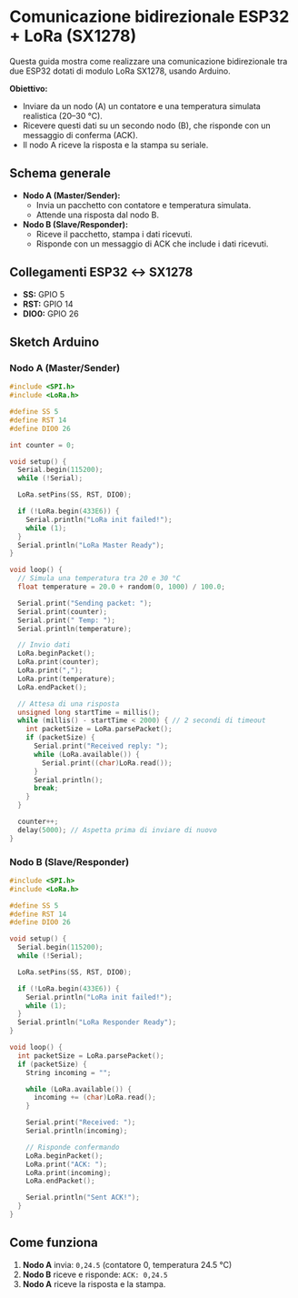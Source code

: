 # Comunicazione bidirezionale ESP32 + LoRa (SX1278)

Questa guida mostra come realizzare una comunicazione bidirezionale tra due ESP32 dotati di modulo LoRa SX1278, usando Arduino. 

**Obiettivo:**
- Inviare da un nodo (A) un contatore e una temperatura simulata realistica (20–30 °C).
- Ricevere questi dati su un secondo nodo (B), che risponde con un messaggio di conferma (ACK).
- Il nodo A riceve la risposta e la stampa su seriale.

## Schema generale
- **Nodo A (Master/Sender):**
  - Invia un pacchetto con contatore e temperatura simulata.
  - Attende una risposta dal nodo B.
- **Nodo B (Slave/Responder):**
  - Riceve il pacchetto, stampa i dati ricevuti.
  - Risponde con un messaggio di ACK che include i dati ricevuti.

## Collegamenti ESP32 ↔ SX1278
- **SS:** GPIO 5
- **RST:** GPIO 14
- **DIO0:** GPIO 26

## Sketch Arduino

### Nodo A (Master/Sender)
```cpp
#include <SPI.h>
#include <LoRa.h>

#define SS 5
#define RST 14
#define DIO0 26

int counter = 0;

void setup() {
  Serial.begin(115200);
  while (!Serial);

  LoRa.setPins(SS, RST, DIO0);

  if (!LoRa.begin(433E6)) {
    Serial.println("LoRa init failed!");
    while (1);
  }
  Serial.println("LoRa Master Ready");
}

void loop() {
  // Simula una temperatura tra 20 e 30 °C
  float temperature = 20.0 + random(0, 1000) / 100.0;

  Serial.print("Sending packet: ");
  Serial.print(counter);
  Serial.print(" Temp: ");
  Serial.println(temperature);

  // Invio dati
  LoRa.beginPacket();
  LoRa.print(counter);
  LoRa.print(",");
  LoRa.print(temperature);
  LoRa.endPacket();

  // Attesa di una risposta
  unsigned long startTime = millis();
  while (millis() - startTime < 2000) { // 2 secondi di timeout
    int packetSize = LoRa.parsePacket();
    if (packetSize) {
      Serial.print("Received reply: ");
      while (LoRa.available()) {
        Serial.print((char)LoRa.read());
      }
      Serial.println();
      break;
    }
  }

  counter++;
  delay(5000); // Aspetta prima di inviare di nuovo
}
```

### Nodo B (Slave/Responder)
```cpp
#include <SPI.h>
#include <LoRa.h>

#define SS 5
#define RST 14
#define DIO0 26

void setup() {
  Serial.begin(115200);
  while (!Serial);

  LoRa.setPins(SS, RST, DIO0);

  if (!LoRa.begin(433E6)) {
    Serial.println("LoRa init failed!");
    while (1);
  }
  Serial.println("LoRa Responder Ready");
}

void loop() {
  int packetSize = LoRa.parsePacket();
  if (packetSize) {
    String incoming = "";

    while (LoRa.available()) {
      incoming += (char)LoRa.read();
    }

    Serial.print("Received: ");
    Serial.println(incoming);

    // Risponde confermando
    LoRa.beginPacket();
    LoRa.print("ACK: ");
    LoRa.print(incoming);
    LoRa.endPacket();

    Serial.println("Sent ACK!");
  }
}
```

## Come funziona
1. **Nodo A** invia: `0,24.5` (contatore 0, temperatura 24.5 °C)
2. **Nodo B** riceve e risponde: `ACK: 0,24.5`
3. **Nodo A** riceve la risposta e la stampa.
 